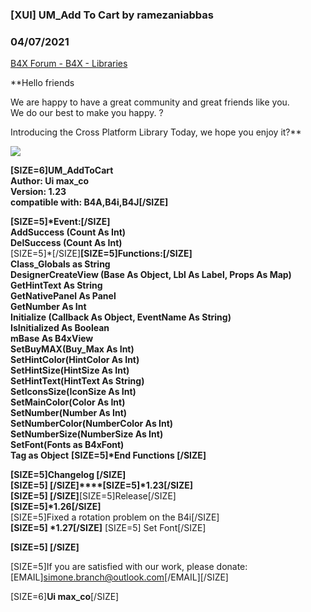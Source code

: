 ###  [XUI] UM_Add To Cart by ramezaniabbas
### 04/07/2021
[B4X Forum - B4X - Libraries](https://www.b4x.com/android/forum/threads/128308/)

**Hello friends  
  
We are happy to have a great community and great friends like you.  
We do our best to make you happy. ?  
  
Introducing the Cross Platform Library Today, we hope you enjoy it?**  
  
  
  
![](https://www.b4x.com/android/forum/attachments/109101)  
  
  
  
**[SIZE=6]UM\_AddToCart  
Author: Ui max\_co  
Version: 1.23  
compatible with: B4A,B4i,B4J[/SIZE]**  
  
  
 **[SIZE=5]\*Event:[/SIZE]  
 AddSuccess (Count As Int)  
 DelSuccess (Count As Int)**  
 [SIZE=5]\*[/SIZE]**[SIZE=5]Functions:[/SIZE]**  
 **Class\_Globals as String  
 DesignerCreateView (Base As Object, Lbl As Label, Props As Map)  
 GetHintText As String  
 GetNativePanel As Panel  
 GetNumber As Int  
 Initialize (Callback As Object, EventName As String)  
 IsInitialized As Boolean  
 mBase As B4xView  
 SetBuyMAX(Buy\_Max As Int)  
 SetHintColor(HintColor As Int)  
 SetHintSize(HintSize As Int)  
 SetHintText(HintText As String)  
 SetIconsSize(IconSize As Int)  
 SetMainColor(Color As Int)  
 SetNumber(Number As Int)  
 SetNumberColor(NumberColor As Int)  
 SetNumberSize(NumberSize As Int)  
 SetFont(Fonts as B4xFont)  
 Tag as Object** **[SIZE=5]\*End **Functions** [/SIZE]**  
  
  
**[SIZE=5]Changelog [/SIZE]  
[SIZE=5] [/SIZE]****[SIZE=5]\*1.23[/SIZE]  
[SIZE=5] [/SIZE]**[SIZE=5]Release[/SIZE]  
 **[SIZE=5]\*1.26[/SIZE]**  
 [SIZE=5]Fixed a rotation problem on the B4i[/SIZE]  
**[SIZE=5] \*1.27[/SIZE]** [SIZE=5] Set Font[/SIZE]  
  
**[SIZE=5] [/SIZE]**  
  
[SIZE=5]If you are satisfied with our work, please donate: [EMAIL]simone.branch@outlook.com[/EMAIL][/SIZE]  
  
[SIZE=6]**Ui max\_co**[/SIZE]